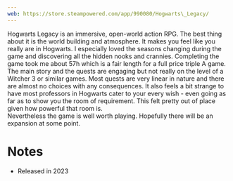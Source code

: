 ```yaml
---
web: https://store.steampowered.com/app/990080/Hogwarts\_Legacy/
---
```

Hogwarts Legacy is an immersive, open-world action RPG. The best thing about it is the world building and atmosphere. It makes you feel like you really are in Hogwarts. I especially loved the seasons changing during the game and discovering all the hidden nooks and crannies. Completing the game took me about 57h which is a fair length for a full price triple A game. The main story and the quests are engaging but not really on the level of a Witcher 3 or similar games. Most quests are very linear in nature and there are almost no choices with any consequences. It also feels a bit strange to have most professors in Hogwarts cater to your every wish - even going as far as to show you the room of requirement. This felt pretty out of place given how powerful that room is.\
Nevertheless the game is well worth playing. Hopefully there will be an expansion at some point.

# Notes
- Released in 2023